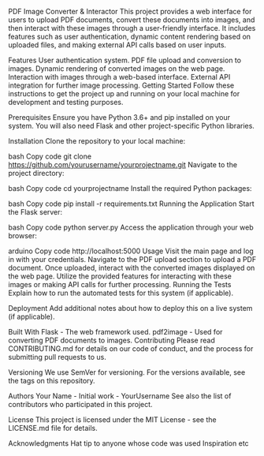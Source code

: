 PDF Image Converter & Interactor
This project provides a web interface for users to upload PDF documents, convert these documents into images, and then interact with these images through a user-friendly interface. It includes features such as user authentication, dynamic content rendering based on uploaded files, and making external API calls based on user inputs.

Features
User authentication system.
PDF file upload and conversion to images.
Dynamic rendering of converted images on the web page.
Interaction with images through a web-based interface.
External API integration for further image processing.
Getting Started
Follow these instructions to get the project up and running on your local machine for development and testing purposes.

Prerequisites
Ensure you have Python 3.6+ and pip installed on your system. You will also need Flask and other project-specific Python libraries.

Installation
Clone the repository to your local machine:

bash
Copy code
git clone https://github.com/yourusername/yourprojectname.git
Navigate to the project directory:

bash
Copy code
cd yourprojectname
Install the required Python packages:

bash
Copy code
pip install -r requirements.txt
Running the Application
Start the Flask server:

bash
Copy code
python server.py
Access the application through your web browser:

arduino
Copy code
http://localhost:5000
Usage
Visit the main page and log in with your credentials.
Navigate to the PDF upload section to upload a PDF document.
Once uploaded, interact with the converted images displayed on the web page.
Utilize the provided features for interacting with these images or making API calls for further processing.
Running the Tests
Explain how to run the automated tests for this system (if applicable).

Deployment
Add additional notes about how to deploy this on a live system (if applicable).

Built With
Flask - The web framework used.
pdf2image - Used for converting PDF documents to images.
Contributing
Please read CONTRIBUTING.md for details on our code of conduct, and the process for submitting pull requests to us.

Versioning
We use SemVer for versioning. For the versions available, see the tags on this repository.

Authors
Your Name - Initial work - YourUsername
See also the list of contributors who participated in this project.

License
This project is licensed under the MIT License - see the LICENSE.md file for details.

Acknowledgments
Hat tip to anyone whose code was used
Inspiration
etc
